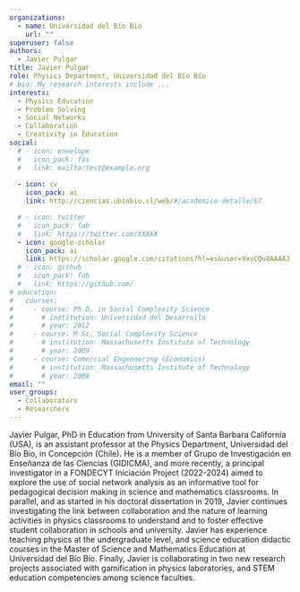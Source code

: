 ```yaml
---
organizations:
  - name: Universidad del Bio Bio
    url: ""
superuser: false
authors:
  - Javier Pulgar
title: Javier Pulgar
role: Physics Department, Universidad del Bío Bío
# bio: My research interests include ...
interests:
  - Physics Education
  - Problem Solving
  - Social Networks
  - Collaboration
  - Creativity in Education
social:
  # - icon: envelope
  #   icon_pack: fas
  #   link: mailto:test@example.org
  
  - icon: cv
    icon_pack: ai
    link: http://ciencias.ubiobio.cl/web/#/academico-detalle/67

  # - icon: twitter
  #   icon_pack: fab
  #   link: https://twitter.com/XXXXX
  - icon: google-scholar
    icon_pack: ai
    link: https://scholar.google.com/citations?hl=es&user=9xvCQu8AAAAJ
  # - icon: github
  #   icon_pack: fab
  #   link: https://github.com/
# education:
#   courses:
#     - course: Ph.D. in Social Complexity Science
#       # institution: Universidad del Desarrollo
#       # year: 2012
#     - course: M.Sc. Social Complexity Science
#       # institution: Massachusetts Institute of Technology
#       # year: 2009
#     - course: Comercial Engeenering (Economics)
#       # institution: Massachusetts Institute of Technology
#       # year: 2008
email: ""
user_groups:
  - Collaborators
  - Researchers
---
```

<p align="justify">  </p>
Javier Pulgar, PhD in Education from University of Santa Barbara California (USA), is an assistant professor at the Physics Department, Universidad del Bío Bío, in Concepción (Chile). He is a member of Grupo de Investigación en Enseñanza de las Ciencias (GIDICMA), and more recently, a principal investigator in a FONDECYT Iniciación Project (2022-2024) aimed to explore the use of social network analysis as an informative tool for pedagogical decision making in science and mathematics classrooms. In parallel, and as started in his doctoral dissertation in 2019, Javier continues investigating the link between collaboration and the nature of learning activities in physics classrooms to understand and to foster effective student collaboration in schools and university. Javier has experience teaching physics at the undergraduate level, and science education didactic courses in the Master of Science and Mathematics Education at Universidad del Bío Bío. Finally, Javier is collaborating in two new research projects associated with gamification in physics laboratories, and STEM education competencies among science faculties. </p>